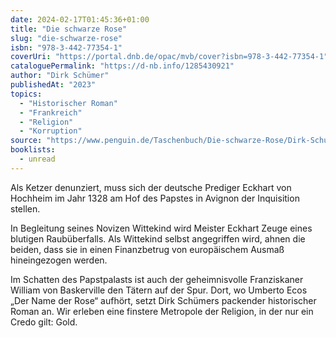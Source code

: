 ```yaml
---
date: 2024-02-17T01:45:36+01:00
title: "Die schwarze Rose"
slug: "die-schwarze-rose"
isbn: "978-3-442-77354-1"
coverUri: "https://portal.dnb.de/opac/mvb/cover?isbn=978-3-442-77354-1"
cataloguePermalink: "https://d-nb.info/1285430921"
author: "Dirk Schümer"
publishedAt: "2023"
topics:
  - "Historischer Roman"
  - "Frankreich"
  - "Religion"
  - "Korruption"
source: "https://www.penguin.de/Taschenbuch/Die-schwarze-Rose/Dirk-Schuemer/btb/e612817.rhd"
booklists:
  - unread
---
```


Als Ketzer denunziert, muss sich der deutsche Prediger Eckhart von Hochheim im
Jahr 1328 am Hof des Papstes in Avignon der Inquisition stellen.

In Begleitung seines Novizen Wittekind wird Meister Eckhart Zeuge eines blutigen
Raubüberfalls. Als Wittekind selbst angegriffen wird, ahnen die beiden, dass
sie in einen Finanzbetrug von europäischem Ausmaß hineingezogen werden.

Im Schatten des Papstpalasts ist auch der geheimnisvolle Franziskaner William 
von Baskerville den Tätern auf der Spur. Dort, wo Umberto Ecos „Der Name der
Rose“ aufhört, setzt Dirk Schümers packender historischer Roman an. Wir erleben
eine finstere Metropole der Religion, in der nur ein Credo gilt: Gold.